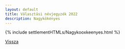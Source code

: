 ```yaml
---
layout: default
title: Választási névjegyzék 2022
description: Nagykökényes
---
```


{% include settlementHTMLs/Nagykooxkeenyes.html %}

[Vissza](./)